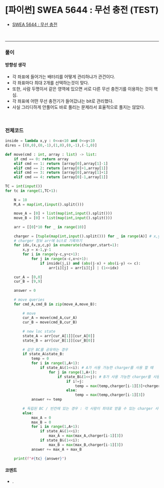 # **[파이썬] SWEA 5644 : 무선 충전 (TEST)**
* [SWEA 5644 : 무선 충전](https://swexpertacademy.com/main/code/problem/problemDetail.do?contestProbId=AWXRDL1aeugDFAUo)
<br>

---

### **풀이**

#### **방향성 생각**
* 각 좌표에 들어가는 배터리를 어떻게 관리하냐가 관건이다.
* 각 좌표마다 최대 2개를 선택하는것이 맞다.
* 또한, 사람 두명이서 같은 영역에 있으면 서로 다른 무선 충전기를 이용하는 것이 핵심.
* 각 좌표에 어떤 무선 충전기가 들어갔냐는 bit로 관리했다.
* 사실 그리디하게 안풀어도 바로 풀리는 문제라서 효율적으로 풀지는 않았다.

<br>


### **전체코드**
```python
inside = lambda x,y : 0<=x<10 and 0<=y<10
dires = [(0,0),(0,-1),(1,0),(0,-1),(-1,0)]
 
def move(cmd : int, array : list) -> list:
    if cmd == 0: return array
    elif cmd == 1: return [array[0],array[1]-1]
    elif cmd == 2: return [array[0]+1,array[1]]
    elif cmd == 3: return [array[0],array[1]+1]
    elif cmd == 4: return [array[0]-1,array[1]]
 
TC = int(input())
for tc in range(1,TC+1):
 
    N = 10
    M,A = map(int,(input().split()))
 
    move_A = [0] + list(map(int,input().split()))
    move_B = [0] + list(map(int,input().split()))
 
    arr = [[0]*10 for _ in range(10)]
 
    charger = [tuple(map(int,input().split())) for _ in range(A)] # x,y,c.p
    # charger 정보 arr에 bit로 기록하기
    for idx,(x,y,c,p) in enumerate(charger,start=1):
        x,y = x-1,y-1
        for i in range(y-c,y+c+1):
            for j in range(x-c,x+c+1):
                if inside(j,i) and (abs(j-x) + abs(i-y) <= c):
                    arr[i][j] = arr[i][j] | (1<<idx)
 
    cur_A = [0,0]
    cur_B = [9,9]
 
    answer = 0
     
    # move queries
    for cmd_A,cmd_B in zip(move_A,move_B):
 
        # move
        cur_A = move(cmd_A,cur_A)
        cur_B = move(cmd_B,cur_B)
 
        # new loc state
        state_A = arr[cur_A[1]][cur_A[0]]
        state_B = arr[cur_B[1]][cur_B[0]]
 
        # 같은 BC를 공유하는 경우
        if state_A&state_B:
            temp = 0
            for i in range(1,A+1):
                if state_A&(1<<i): # A가 사용 가능한 charger를 사용 할 때
                    for j in range(1,A+1):
                        if state_B&(1<<j): # B가 사용 가능한 charger를 사용할 때
                            if i!=j:
                                temp = max(temp,charger[i-1][3]+charger[j-1][3])
                            else:
                                temp = max(temp,charger[i-1][3])
            answer += temp
 
        # 독립된 BC / 빈칸에 있는 경우 : 각 사람이 최대로 얻을 수 있는 charger 사용
        else:
            max_A = 0
            max_B = 0
            for i in range(1,A+1):
                if state_A&(1<<i):
                    max_A = max(max_A,charger[i-1][3])
                if state_B&(1<<i):
                    max_B = max(max_B,charger[i-1][3])
            answer += max_A + max_B
 
    print(f"#{tc} {answer}")
```

#### **코멘트**

* .